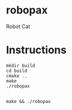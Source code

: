 # robopax
Robot Cat


# Instructions
```
mkdir build
cd build
cmake ..
make
./robopax


make && ./robopax
```
